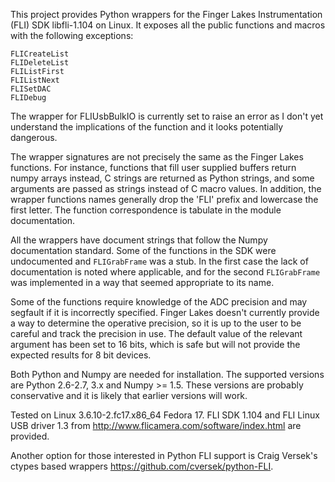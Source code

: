 This project provides Python wrappers for the Finger Lakes Instrumentation
(FLI) SDK libfli-1.104 on Linux. It exposes all the public functions and
macros with the following exceptions:

    FLICreateList
    FLIDeleteList
    FLIListFirst
    FLIListNext
    FLISetDAC
    FLIDebug

The wrapper for FLIUsbBulkIO is currently set to raise an error as I don't
yet understand the implications of the function and it looks potentially
dangerous.

The wrapper signatures are not precisely the same as the Finger Lakes
functions. For instance, functions that fill user supplied buffers return
numpy arrays instead, C strings are returned as Python strings, and some
arguments are passed as strings instead of C macro values. In addition, the
wrapper functions names generally drop the 'FLI' prefix and lowercase the
first letter. The function correspondence is tabulate in the module
documentation.

All the wrappers have document strings that follow the Numpy documentation
standard. Some of the functions in the SDK were undocumented and
`FLIGrabFrame` was a stub. In the first case the lack of documentation is
noted where applicable, and for the second `FLIGrabFrame` was implemented
in a way that seemed appropriate to its name.

Some of the functions require knowledge of the ADC precision and may
segfault if it is incorrectly specified. Finger Lakes doesn't currently
provide a way to determine the operative precision, so it is up to the user
to be careful and track the precision in use. The default value of the
relevant argument has been set to 16 bits, which is safe but will not
provide the expected results for 8 bit devices.

Both Python and Numpy are needed for installation. The supported versions
are Python 2.6-2.7, 3.x and Numpy >= 1.5. These versions are probably
conservative and it is likely that earlier versions will work.

Tested on Linux 3.6.10-2.fc17.x86\_64 Fedora 17. FLI SDK 1.104 and FLI
Linux USB driver 1.3 from http://www.flicamera.com/software/index.html are
provided.

Another option for those interested in Python FLI support is Craig Versek's
ctypes based wrappers https://github.com/cversek/python-FLI.
